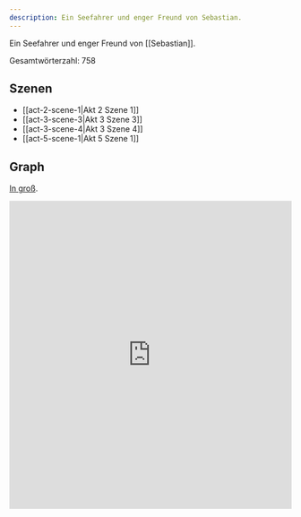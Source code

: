 ```yaml
---
description: Ein Seefahrer und enger Freund von Sebastian.
---
```

Ein Seefahrer und enger Freund von [[Sebastian]].

Gesamtwörterzahl: 758

## Szenen
- [[act-2-scene-1|Akt 2 Szene 1]]
- [[act-3-scene-3|Akt 3 Szene 3]]
- [[act-3-scene-4|Akt 3 Szene 4]]
- [[act-5-scene-1|Akt 5 Szene 1]]

## Graph
[In groß](https://catchears.github.io/was-ihr-wollt-graphs/characters/Antonio-dark).
<iframe src="https://catchears.github.io/was-ihr-wollt-graphs/characters/Antonio-dark" width=100% height=550 style="border: 0;"></iframe>
